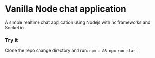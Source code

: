 # Vanilla Node chat application

A simple realtime chat application using Nodejs with no frameworks and Socket.io

### Try it
Clone the repo change directory and run: `npm i && npm run start` 
